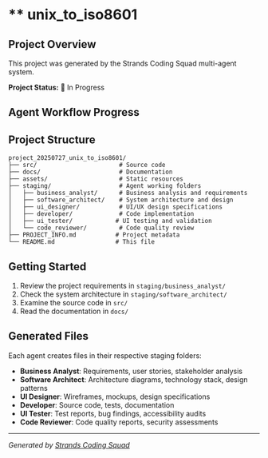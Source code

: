 # ** unix_to_iso8601

## Project Overview

This project was generated by the Strands Coding Squad multi-agent system.

**Project Status:** 🚧 In Progress

## Agent Workflow Progress

<!-- AGENT_PROGRESS_START -->
<!-- AGENT_PROGRESS_END -->

## Project Structure

```
project_20250727_unix_to_iso8601/
├── src/                       # Source code
├── docs/                      # Documentation
├── assets/                    # Static resources
├── staging/                   # Agent working folders
│   ├── business_analyst/      # Business analysis and requirements
│   ├── software_architect/    # System architecture and design
│   ├── ui_designer/           # UI/UX design specifications
│   ├── developer/             # Code implementation
│   ├── ui_tester/            # UI testing and validation
│   └── code_reviewer/         # Code quality review
├── PROJECT_INFO.md           # Project metadata
└── README.md                 # This file
```

## Getting Started

1. Review the project requirements in `staging/business_analyst/`
2. Check the system architecture in `staging/software_architect/`
3. Examine the source code in `src/`
4. Read the documentation in `docs/`

## Generated Files

Each agent creates files in their respective staging folders:
- **Business Analyst**: Requirements, user stories, stakeholder analysis
- **Software Architect**: Architecture diagrams, technology stack, design patterns
- **UI Designer**: Wireframes, mockups, design specifications
- **Developer**: Source code, tests, documentation
- **UI Tester**: Test reports, bug findings, accessibility audits
- **Code Reviewer**: Code quality reports, security assessments

---

*Generated by [Strands Coding Squad](https://github.com/strands-agents/sdk-python)*
